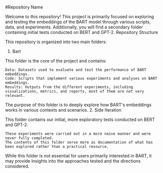 #Repository Name

Welcome to this repository! This project is primarily focused on exploring and testing the embeddings of the BART model through various scripts, data, and experiments. Additionally, you will find a secondary folder containing initial tests conducted on BERT and GPT-2.
Repository Structure

This repository is organized into two main folders:
1. Bart

This folder is the core of the project and contains:

    Data: Datasets used to evaluate and test the performance of BART embeddings.
    Code: Scripts that implement various experiments and analyses on BART embeddings.
    Results: Outputs from the different experiments, including visualizations, metrics, and reports, most of them are not very relevant.

The purpose of this folder is to deeply explore how BART's embeddings works in various contexts and scenarios.
2. Side Iteration

This folder contains our initial, more exploratory tests conducted on BERT and GPT-2.

    These experiments were carried out in a more naive manner and were never fully completed.
    The contents of this folder serve more as documentation of what has been explored rather than a practical resource.

While this folder is not essential for users primarily interested in BART, it may provide insights into the approaches tested and the directions considered.  
